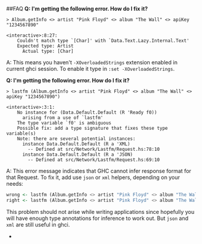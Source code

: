 ##FAQ
**Q: I'm getting the following error. How do I fix it?**
```
> Album.getInfo <> artist "Pink Floyd" <> album "The Wall" <> apiKey "1234567890"

<interactive>:8:27:
    Couldn't match type `[Char]' with `Data.Text.Lazy.Internal.Text'
    Expected type: Artist
      Actual type: [Char]
```
A: This means you haven't `-XOverloadedStrings` extension enabled in current ghci session.
To enable it type in `:set -XOverloadedStrings`.

**Q: I'm getting the following error. How do I fix it?**
```
> lastfm (Album.getInfo <> artist "Pink Floyd" <> album "The Wall" <> apiKey "1234567890")

<interactive>:3:1:
    No instance for (Data.Default.Default (R 'Ready f0))
      arising from a use of `lastfm'
    The type variable `f0' is ambiguous
    Possible fix: add a type signature that fixes these type variable(s)
    Note: there are several potential instances:
      instance Data.Default.Default (R a 'XML)
        -- Defined at src/Network/Lastfm/Request.hs:78:10
      instance Data.Default.Default (R a 'JSON)
        -- Defined at src/Network/Lastfm/Request.hs:69:10
```
A: This error message indicates that GHC cannot infer response format for that Request. 
To fix it, add use `json` or `xml` helpers, depending on your needs:

```haskell
wrong <- lastfm (Album.getInfo <> artist "Pink Floyd" <> album "The Wall" <> apiKey "1234567890")
right <- lastfm (Album.getInfo <> artist "Pink Floyd" <> album "The Wall" <> apiKey "1234567890" <> json)
```
This problem should not arise while writing applications since hopefully you will have enough
type annotations for inference to work out. But `json` and `xml` are still useful in ghci.

-